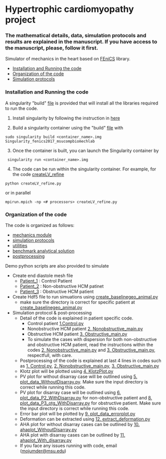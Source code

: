 # Hypertrophic cardiomyopathy project

### The mathematical details, data, simulation protocols and results are explained in the manuscript. If you have access to the manuscript, please, follow it first. 

Simulator of mechanics in the heart based on [FEniCS](https://fenicsproject.org/) library.

<!-- TOC -->
  - [Installation and Running the code](#installation-and-running-the-code)
  - [Organization of the code](#organization-of-the-code)
  - [Simulation protocols](#simulation-protocols)

<!-- /TOC -->

### Installation and Running the code
A singularity "build" [file](./SingularitY/Singularity_fenics2017_msucompbiomechlab) is provided that will install all the libraries required to run the code.

1. Install singularity by following the instruction in [here](https://sylabs.io/guides/3.5/admin-guide/installation.html)

2. Build a singularity container using the "build" [file](./SingularitY/Singularity_fenics2017_msucompbiomechlab) with
```
sudo singularity build <container_name>.img Singularity_fenics2017_msucompbiomechlab
```

3. Once the container is built, you can launch the Singularity container by
```
 singularity run <container_name>.img
```

4. The code can be run within the singularity container. For example, for the code [createLV_refine](./ed_mesh_create/Patient_1/createLV_refine.py)  
```
python createLV_refine.py
```
or in parallel
```
mpirun.mpich -np <# processors> createLV_refine.py
```

### Organization of the code
The code is organized as follows:
- [mechanics module](./src2/mechanics)
- [simulation protocols](./src2/sim_protocols/README.md)
- [utilities](./src2/utils)
- [benchmark analytical solution](./src2/bmark_analytical)
- [postprocessing](./src2/postprocessing)

Demo python scripts are also provided to simulate
- Create end diastole mesh file 
  - [Patient_1](./ed_mesh_create/Patient_1/createLV_refine.py) : Control Patient
  - [Patient_2](./ed_mesh_create/Patient_2/createLV_refine.py) : Non-obstructive HCM patinet
  - [Patient_3](./ed_mesh_create/Patinet_3/createLV_refine.py) : Obstructive HCM patient
- Create Hdf5 file to run simuations using [create_baselinegeo_animal.py](./ed_mesh_create/create_baselinegeo_animal.py)
  - make sure the directory is correct for specific patient at [create_baselinegeo_animal.py](./ed_mesh_create/create_baselinegeo_animal.py)
- Simulation protocol & post-processing
  - Detail of the code is explained in patient specific code. 
    - Control patient [1.Control.py](./main/1.Control.py)
    - Nonobstructive HCM patient [2. Nonobstructive_main.py](./main/2.Nonobstructive_main.py)
    - Obstructive HCM patient [3. Obstructive_main.py](./main/3.Obstructive_main.py)
    - To simulate the cases with dispersion for both non-obstructive and obstructive HCM patient,  read the instructions within the codes [2. Nonobstructive_main.py](./main/2.Nonobstructive_main.py) and [3. Obstructive_main.py](./main/3.Obstructive_main.py), respectfull, with care. 
  - Postprocessing of the code is explained at last 4 lines in codes such as [1. Control.py](./main/1.Control.py), [2. Nonobstructive_main.py](./main/2.Nonobstructive_main.py), [3. Obstructive_main.py](./main/3.Obstructive_main.py)
  - Klotz plot will be plotted using [4. KlotzPlot.py](/main/4.KlotzPlot.py)
  - PV plot for without disarray case will be outlined using [ 5. plot_data_WithoutDisarray.py](./main/5.plot_data_WithoutDisarray.py). Make sure the input directory is correct while running this code. 
  - PV plot for disarray case will be outlined using [6. plot_data_P2_WithDisarray.py](./main/6.plot_data_P2_WithDisarray.py) for non-obstructive patient and [8. plot_data_P3_otg_WithDisarray.py](./main/8.plot_data_P3_otg_WithDisarray.py) for obstructive patient. Make sure the input directory is correct while running this code. 
  - Error bar plot will be plotted by [9. plot_data_errorplot.py](./main/9.plot_data_errorplot.py)
  - Deformation can be extracted using [12. extract_deformation.py](/main/12.extract_deformation.py)
  - AHA plot for without disarray cases can be outlined by [10. ahaplot_WithoutDisarray.py](./main/10.ahaplot_WithoutDisarray.py)
  - AHA plot with disarray cases can be outlined by [11. ahaplot_With_disarray.py](./main/11.ahaplot_With_disarray.py)
  - If you face any issues running with code, email (mojumder@msu.edu) 




